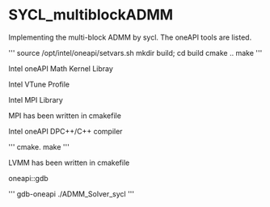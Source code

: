 # SYCL_multiblockADMM
Implementing the multi-block ADMM by sycl. The oneAPI tools are listed.


'''
source /opt/intel/oneapi/setvars.sh
mkdir build; cd build
cmake ..
make
'''

Intel oneAPI Math Kernel Libray



Intel VTune Profile



Intel MPI Library

MPI has been written in cmakefile


Intel oneAPI DPC++/C++ compiler

'''
cmake.
make
'''

LVMM has been written in cmakefile

oneapi::gdb

'''
gdb-oneapi ./ADMM_Solver_sycl
'''
